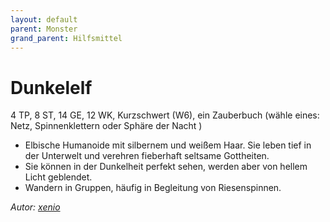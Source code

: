 ```yaml
---
layout: default
parent: Monster
grand_parent: Hilfsmittel
---
```


# Dunkelelf
4 TP, 8 ST, 14 GE, 12 WK, Kurzschwert (W6), ein Zauberbuch (wähle eines: Netz, Spinnenklettern oder Sphäre der Nacht )
- Elbische Humanoide mit silbernem und weißem Haar. Sie leben tief in der Unterwelt und verehren fieberhaft seltsame Gottheiten.
- Sie können in der Dunkelheit perfekt sehen, werden aber von hellem Licht geblendet.
- Wandern in Gruppen, häufig in Begleitung von Riesenspinnen.

*Autor: [xenio](https://xenioinabottle.blogspot.com)*